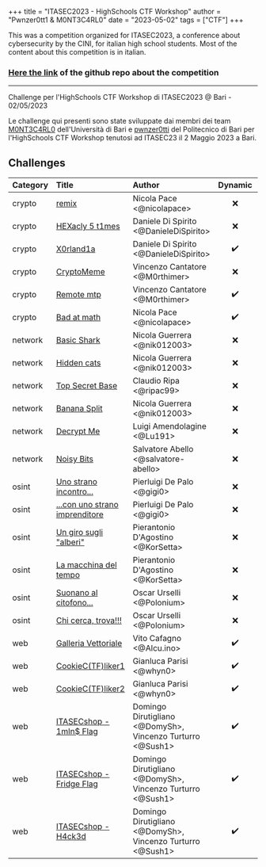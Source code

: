 +++
title = "ITASEC2023 - HighSchools CTF Workshop"
author = "Pwnzer0tt1 & M0NT3C4RL0"
date = "2023-05-02"
tags = ["CTF"]
+++

This was a competition organized for ITASEC2023, a conference about cybersecurity by the CINI, for italian high school students.
Most of the content about this competition is in italian.

### [Here the link](https://github.com/CyberHighSchools/ITASEC2023-CTF-Challenges/) of the github repo about the competition

---

Challenge per l'HighSchools CTF Workshop di ITASEC2023 @ Bari - 02/05/2023

Le challenge qui presenti sono state sviluppate dai membri dei team [M0NT3C4RL0](https://www.mntcrl.it/) dell'Università di Bari e [pwnzer0tti](https://pwnzer0tt1.it/) del Politecnico di Bari per l'HighSchools CTF Workshop tenutosi ad ITASEC23 il 2 Maggio 2023 a Bari.

## Challenges

| Category | Title                                           | Author                                                     |      Dynamic       | Type |                         Url | Port |
| :------- | :---------------------------------------------- | :--------------------------------------------------------- | :----------------: | ---: | --------------------------: | :--: |
| crypto   | [remix](https://github.com/CyberHighSchools/ITASEC2023-CTF-Challenges/tree/master/crypto/crypto01)                        | Nicola Pace <@nicolapace>                                  |        :x:         |      |                             |      |
| crypto   | [HEXacly 5 t1mes](https://github.com/CyberHighSchools/ITASEC2023-CTF-Challenges/tree/master/crypto/crypto02)              | Daniele Di Spirito <@DanieleDiSpirito>                     |        :x:         |      |                             |      |
| crypto   | [X0rland1a](https://github.com/CyberHighSchools/ITASEC2023-CTF-Challenges/tree/master/crypto/crypto03)                    | Daniele Di Spirito <@DanieleDiSpirito>                     | :heavy_check_mark: | http |  xorlandia.challs.itasec.it | 8080 |
| crypto   | [CryptoMeme](https://github.com/CyberHighSchools/ITASEC2023-CTF-Challenges/tree/master/crypto/crypto04)                   | Vincenzo Cantatore <@M0rthimer>                            |        :x:         |      |                             |      |
| crypto   | [Remote mtp](https://github.com/CyberHighSchools/ITASEC2023-CTF-Challenges/tree/master/crypto/crypto05)                   | Vincenzo Cantatore <@M0rthimer>                            | :heavy_check_mark: | http |  remotemtp.challs.itasec.it | 8081 |
| crypto   | [Bad at math](https://github.com/CyberHighSchools/ITASEC2023-CTF-Challenges/tree/master/crypto/crypto06)                  | Nicola Pace <@nicolapace>                                  | :heavy_check_mark: | http |   badatmat.challs.itasec.it | 8082 |
| network  | [Basic Shark](https://github.com/CyberHighSchools/ITASEC2023-CTF-Challenges/tree/master/network/network01)                | Nicola Guerrera <@nik012003>                               |        :x:         |      |                             |      |
| network  | [Hidden cats](https://github.com/CyberHighSchools/ITASEC2023-CTF-Challenges/tree/master/network/network02)                | Nicola Guerrera <@nik012003>                               |        :x:         |      |                             |      |
| network  | [Top Secret Base](https://github.com/CyberHighSchools/ITASEC2023-CTF-Challenges/tree/master/network/network03)            | Claudio Ripa <@ripac99>                                    |        :x:         |      |                             |      |
| network  | [Banana Split](https://github.com/CyberHighSchools/ITASEC2023-CTF-Challenges/tree/master/network/network04)               | Nicola Guerrera <@nik012003>                               |        :x:         |      |                             |      |
| network  | [Decrypt Me](https://github.com/CyberHighSchools/ITASEC2023-CTF-Challenges/tree/master/network/network05)                 | Luigi Amendolagine <@Lu191>                                |        :x:         |      |                             |      |
| network  | [Noisy Bits](https://github.com/CyberHighSchools/ITASEC2023-CTF-Challenges/tree/master/network/network06)                 | Salvatore Abello <@salvatore-abello>                       |        :x:         |      |                             |      |
| osint    | [Uno strano incontro...](https://github.com/CyberHighSchools/ITASEC2023-CTF-Challenges/tree/master/osint/osint01)         | Pierluigi De Palo <@gigi0>                                 |        :x:         |      |                             |      |
| osint    | [...con uno strano imprenditore](https://github.com/CyberHighSchools/ITASEC2023-CTF-Challenges/tree/master/osint/osint02) | Pierluigi De Palo <@gigi0>                                 |        :x:         |      |                             |      |
| osint    | [Un giro sugli "alberi"](https://github.com/CyberHighSchools/ITASEC2023-CTF-Challenges/tree/master/osint/osint03)         | Pierantonio D'Agostino <@KorSetta>                         |        :x:         |      |                             |      |
| osint    | [La macchina del tempo](https://github.com/CyberHighSchools/ITASEC2023-CTF-Challenges/tree/master/osint/osint04)          | Pierantonio D'Agostino <@KorSetta>                         |        :x:         |      |                             |      |
| osint    | [Suonano al citofono...](https://github.com/CyberHighSchools/ITASEC2023-CTF-Challenges/tree/master/osint/osint05)         | Oscar Urselli <@Polonium>                                  |        :x:         |      |                             |      |
| osint    | [Chi cerca, trova!!!](https://github.com/CyberHighSchools/ITASEC2023-CTF-Challenges/tree/master/osint/osint06)            | Oscar Urselli <@Polonium>                                  |        :x:         |      |                             |      |
| web      | [Galleria Vettoriale](https://github.com/CyberHighSchools/ITASEC2023-CTF-Challenges/tree/master/web/web01)                | Vito Cafagno <@Alcu.ino>                                   | :heavy_check_mark: | http |  vectorial.challs.itasec.it | 8083 |
| web      | [CookieC(TF)liker1](https://github.com/CyberHighSchools/ITASEC2023-CTF-Challenges/tree/master/web/web02)                  | Gianluca Parisi <@whyn0>                                   | :heavy_check_mark: | http |     cookie.challs.itasec.it | 8084 |
| web      | [CookieC(TF)liker2](https://github.com/CyberHighSchools/ITASEC2023-CTF-Challenges/tree/master/web/web03)                  | Gianluca Parisi <@whyn0>                                   | :heavy_check_mark: | http |     cookie.challs.itasec.it | 8084 |
| web      | [ITASECshop - 1mln$ Flag](https://github.com/CyberHighSchools/ITASEC2023-CTF-Challenges/tree/master/web/web04)            | Domingo Dirutigliano <@DomySh>, Vincenzo Turturro <@Sush1> | :heavy_check_mark: | http | itasecshop.challs.itasec.it | 8085 |
| web      | [ITASECshop - Fridge Flag](https://github.com/CyberHighSchools/ITASEC2023-CTF-Challenges/tree/master/web/web05)           | Domingo Dirutigliano <@DomySh>, Vincenzo Turturro <@Sush1> | :heavy_check_mark: | http | itasecshop.challs.itasec.it | 8085 |
| web      | [ITASECshop - H4ck3d](https://github.com/CyberHighSchools/ITASEC2023-CTF-Challenges/tree/master/web/web06)                | Domingo Dirutigliano <@DomySh>, Vincenzo Turturro <@Sush1> | :heavy_check_mark: | http | itasecshop.challs.itasec.it | 8085 |
